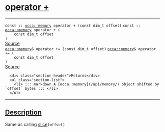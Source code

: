 
<h1 id="operator +">
 <a href="#/api/memory/operator_add" class="anchor">
   <span>operator +</span>
  </a>
</h1>

<div class="signature">

<hr>

  <div class="definition-container">
    <div class="definition">
      <code class="desktop-only"><span class="token keyword">const ::</span> <a href="#/api/memory/">occa::memory</a> operator + (<span class="token keyword">const</span> <span class="token keyword">dim_t</span> offset)</code>
      <code class="mobile-only"><span class="token keyword">const ::</span> <a href="#/api/memory/">occa::memory</a> operator + (
    <span class="token keyword">const</span> <span class="token keyword">dim_t</span> offset
)</code>
      <div class="flex-spacing"></div>
      <a href="https://github.com/libocca/occa/blob/22da1992/include/occa/core/memory.hpp#L286" target="_blank">Source</a>
    </div>
    
  </div>

  <div class="definition-container">
    <div class="definition">
      <code class="desktop-only"><a href="#/api/memory/">occa::memory</a>& operator += (<span class="token keyword">const</span> <span class="token keyword">dim_t</span> offset)</code>
      <code class="mobile-only"><a href="#/api/memory/">occa::memory</a>& operator += (
    <span class="token keyword">const</span> <span class="token keyword">dim_t</span> offset
)</code>
      <div class="flex-spacing"></div>
      <a href="https://github.com/libocca/occa/blob/22da1992/include/occa/core/memory.hpp#L291" target="_blank">Source</a>
    </div>
    <div class="description">

      <div class="section-header">Returns</div>
      <ul class="section-list">
        <li> ::: markdown A [occa::memory](/api/memory/) object shifted by `offset` bytes ::: </li>
      </ul>
</div>
  </div>

  <hr>
</div>


<h2 id="description">
 <a href="#/api/memory/operator_add?id=description" class="anchor">
   <span>Description</span>
  </a>
</h2>

Same as calling [slice](/api/memory/slice)`(offset)`

